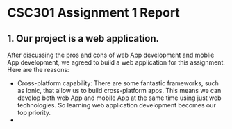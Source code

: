 # CSC301 Assignment 1 Report

## 1. Our project is a web application.
After discussing the pros and cons of web App development and moblie App development, we agreed to build a web application for this assignment. Here are the reasons:
+ Cross-platform capability: There are some fantastic frameworks, such as Ionic, that allow us to build cross-platform apps. This means we can develop both web App and mobile App at the same time using just web technologies. So learning web application development becomes our top priority.
+ 